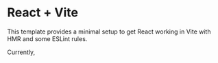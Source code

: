 # React + Vite

This template provides a minimal setup to get React working in Vite with HMR and some ESLint rules.

Currently, 

